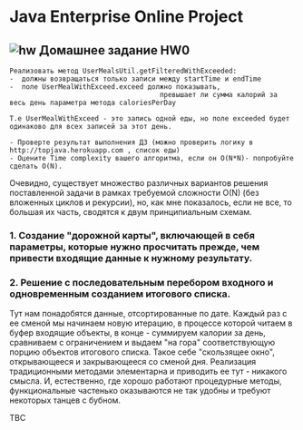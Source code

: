 Java Enterprise Online Project 
===============================

## ![hw](https://cloud.githubusercontent.com/assets/13649199/13672719/09593080-e6e7-11e5-81d1-5cb629c438ca.png) Домашнее задание HW0
```
Реализовать метод UserMealsUtil.getFilteredWithExceeded:
-  должны возвращаться только записи между startTime и endTime 
-  поле UserMealWithExceed.exceed должно показывать, 
                                     превышает ли сумма калорий за весь день параметра метода caloriesPerDay  
        
Т.е UserMealWithExceed - это запись одной еды, но поле exceeded будет одинаково для всех записей за этот день.
    
- Проверте результат выполнения ДЗ (можно проверить логику в http://topjava.herokuapp.com , список еды)
- Оцените Time complexity вашего алгоритма, если он O(N*N)- попробуйте сделать O(N).
```
Очевидно, существует множество различных вариантов решения поставленной задачи в рамках требуемой сложности O(N) (без вложенных циклов и рекурсии), но, как мне показалось, если не все, то большая их часть, сводятся к двум принципиальным схемам.
### 1. Создание "дорожной карты", включающей в себя параметры, которые нужно просчитать прежде, чем привести входящие данные к нужному результату.


### 2. Решение с последовательным перебором входного и одновременным созданием итогового списка. 
Тут нам понадобятся данные, отсортированные по дате. Каждый раз с ее сменой мы начинаем новую итерацию, в процессе которой читаем в буфер входящие объекты, в конце - суммируем калории за день, сравниваем с ограничением и выдаем "на гора" соответствующую порцию объектов итогового списка. Такое себе "скользящее окно", открывающееся и закрывающееся со сменой дня. Реализация традиционными методами элементарна и приводить ее тут - никакого смысла. И, естественно, где хорошо работают процедурные методы, функциональные частенько оказываются не так удобны и требуют некоторых танцев с бубном.

TBC
